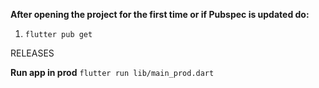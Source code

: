 **After opening the project for the first time or if Pubspec is updated do:**

   1) `flutter pub get`

RELEASES

**Run app in prod** 
`flutter run lib/main_prod.dart`  